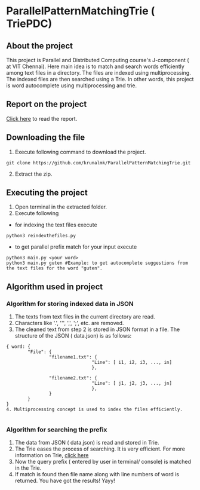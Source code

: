 # ParallelPatternMatchingTrie ( TriePDC)
## About the project
This project is Parallel and Distributed Computing course's J-component ( at VIT Chennai). Here main idea is to match and search words efficiently among text files in a directory. The files are indexed using multiprocessing. The indexed files are then searched using a Trie.
In other words, this project is word autocomplete using multiprocessing and trie.

## Report on the project
[Click here](https://github.com/krunalmk/TriePDC/blob/main/TriePDC:ParallelTextPatternMatching_Krunal.pdf) to read the report.

## Downloading the file
1. Execute following command to download the project.
```
git clone https://github.com/krunalmk/ParallelPatternMatchingTrie.git
```
2. Extract the zip.

## Executing the project
1. Open terminal in the extracted folder.
2. Execute following
- for indexing the text files execute 
```
python3 reindexthefiles.py
```
- to get parallel prefix match for your input execute
```
python3 main.py <your word>
python3 main.py guten #Example: to get autocomplete suggestions from the text files for the word "guten".
```
## Algorithm used in project
### Algorithm for storing indexed data in JSON
1. The texts from text files in the current directory are read. 
2. Characters like '.', '\'', ',', ';', etc. are removed.
3. The cleaned text from step 2 is stored in JSON format in a file. The structure of the JSON ( data.json) is as follows:
```
{ word: {
        "File": {
                "filename1.txt": {
                                "Line": [ i1, i2, i3, ..., in]
                                },

                "filename2.txt": {
                                "Line": [ j1, j2, j3, ..., jn]
                                },
                }
        }
}
4. Multiprocessing concept is used to index the files efficiently.
                                    
```
### Algorithm for searching the prefix
1. The data from JSON ( data.json) is read and stored in Trie.
2. The Trie eases the process of searching. It is very efficient. For more information on Trie, [click here](https://en.wikipedia.org/wiki/Trie)
3. Now the query prefix ( entered by user in terminal/ console) is matched in the Trie. 
4. If match is found then file name along with line numbers of word is returned. You have got the results! Yayy!
